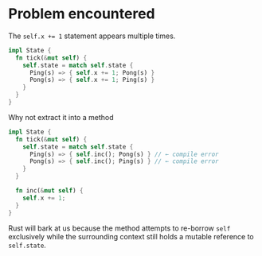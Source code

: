 # Problem encountered

The `self.x += 1` statement appears multiple times. 

``` rust
impl State {
  fn tick(&mut self) {
    self.state = match self.state {
      Ping(s) => { self.x += 1; Pong(s) }
      Pong(s) => { self.x += 1; Ping(s) }
    }
  }
}
```

Why not extract it into a method

```rust
impl State {
  fn tick(&mut self) {
    self.state = match self.state {
      Ping(s) => { self.inc(); Pong(s) } // ← compile error
      Pong(s) => { self.inc(); Ping(s) } // ← compile error
    }
  }

  fn inc(&mut self) {
    self.x += 1;
  }
}
```

Rust will bark at us because the method attempts to re-borrow `self` exclusively while the surrounding context still holds a mutable reference to `self.state`.
